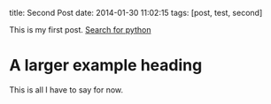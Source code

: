 title: Second Post
date: 2014-01-30 11:02:15
tags: [post, test, second]

This is my first post.
[Search for python](http://www.google.com/search?q=python)

# A larger example heading

This is all I have to say for now.